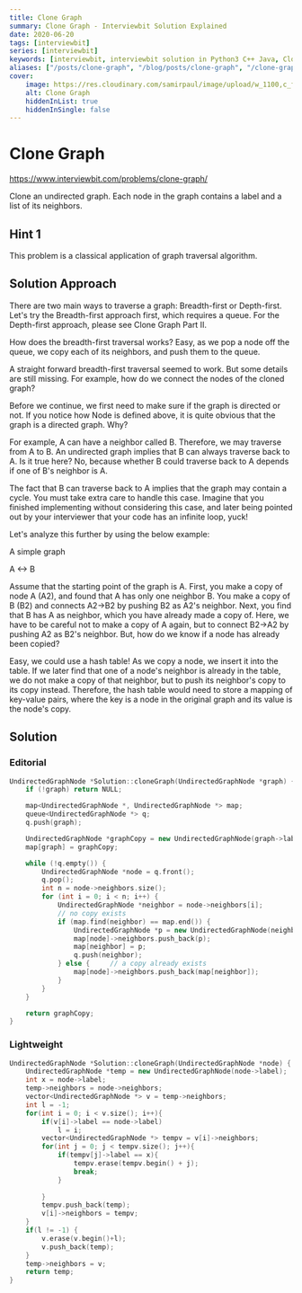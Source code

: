 ```yaml
---
title: Clone Graph
summary: Clone Graph - Interviewbit Solution Explained
date: 2020-06-20
tags: [interviewbit]
series: [interviewbit]
keywords: [interviewbit, interviewbit solution in Python3 C++ Java, Clone Graph solution]
aliases: ["/posts/clone-graph", "/blog/posts/clone-graph", "/clone-graph"]
cover:
    image: https://res.cloudinary.com/samirpaul/image/upload/w_1100,c_fit,co_rgb:FFFFFF,l_text:Arial_70_bold:Clone Graph - Solution Explained/problem-solving.webp
    alt: Clone Graph
    hiddenInList: true
    hiddenInSingle: false
---
```


# Clone Graph

https://www.interviewbit.com/problems/clone-graph/

Clone an undirected graph. Each node in the graph contains a label and a list of its neighbors.

## Hint 1

This problem is a classical application of graph traversal algorithm.

## Solution Approach

There are two main ways to traverse a graph: Breadth-first or Depth-first. Let's try the Breadth-first approach first, which requires a queue. For the Depth-first approach, please see Clone Graph Part II.

How does the breadth-first traversal works? Easy, as we pop a node off the queue, we copy each of its neighbors, and push them to the queue.

A straight forward breadth-first traversal seemed to work. But some details are still missing. For example, how do we connect the nodes of the cloned graph?

Before we continue, we first need to make sure if the graph is directed or not. If you notice how Node is defined above, it is quite obvious that the graph is a directed graph. Why?

For example, A can have a neighbor called B. Therefore, we may traverse from A to B. An undirected graph implies that B can always traverse back to A. Is it true here? No, because whether B could traverse back to A depends if one of B's neighbor is A.

The fact that B can traverse back to A implies that the graph may contain a cycle. You must take extra care to handle this case. Imagine that you finished implementing without considering this case, and later being pointed out by your interviewer that your code has an infinite loop, yuck!

Let's analyze this further by using the below example:

A simple graph

A <-> B

Assume that the starting point of the graph is A. First, you make a copy of node A (A2), and found that A has only one neighbor B. You make a copy of B (B2) and connects A2->B2 by pushing B2 as A2's neighbor. Next, you find that B has A as neighbor, which you have already made a copy of. Here, we have to be careful not to make a copy of A again, but to connect B2->A2 by pushing A2 as B2's neighbor. But, how do we know if a node has already been copied?

Easy, we could use a hash table! As we copy a node, we insert it into the table. If we later find that one of a node's neighbor is already in the table, we do not make a copy of that neighbor, but to push its neighbor's copy to its copy instead. Therefore, the hash table would need to store a mapping of key-value pairs, where the key is a node in the original graph and its value is the node's copy.

## Solution

### Editorial

```cpp
UndirectedGraphNode *Solution::cloneGraph(UndirectedGraphNode *graph) {
    if (!graph) return NULL;

    map<UndirectedGraphNode *, UndirectedGraphNode *> map;
    queue<UndirectedGraphNode *> q;
    q.push(graph);

    UndirectedGraphNode *graphCopy = new UndirectedGraphNode(graph->label);
    map[graph] = graphCopy;

    while (!q.empty()) {
        UndirectedGraphNode *node = q.front();
        q.pop();
        int n = node->neighbors.size();
        for (int i = 0; i < n; i++) {
            UndirectedGraphNode *neighbor = node->neighbors[i];
            // no copy exists
            if (map.find(neighbor) == map.end()) {
                UndirectedGraphNode *p = new UndirectedGraphNode(neighbor->label);
                map[node]->neighbors.push_back(p);
                map[neighbor] = p;
                q.push(neighbor);
            } else {     // a copy already exists
                map[node]->neighbors.push_back(map[neighbor]);
            }
        }
    }

    return graphCopy;
}
```

### Lightweight
```cpp
UndirectedGraphNode *Solution::cloneGraph(UndirectedGraphNode *node) {
    UndirectedGraphNode *temp = new UndirectedGraphNode(node->label);
    int x = node->label;
    temp->neighbors = node->neighbors;
    vector<UndirectedGraphNode *> v = temp->neighbors;
    int l = -1;
    for(int i = 0; i < v.size(); i++){
        if(v[i]->label == node->label)
            l = i;
        vector<UndirectedGraphNode *> tempv = v[i]->neighbors;
        for(int j = 0; j < tempv.size(); j++){
            if(tempv[j]->label == x){
                tempv.erase(tempv.begin() + j);
                break;
            }
            
        }
        tempv.push_back(temp);
        v[i]->neighbors = tempv;
    }
    if(l != -1) {
        v.erase(v.begin()+l);
        v.push_back(temp);
    }
    temp->neighbors = v;
    return temp;
}
```
